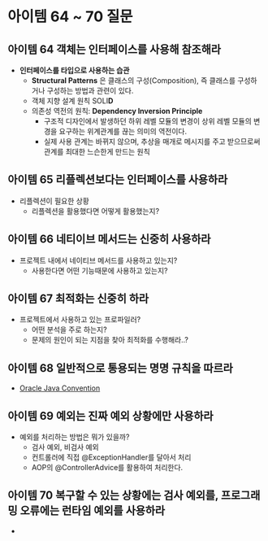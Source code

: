 # 아이템 64 ~ 70 질문

## 아이템 64 객체는 인터페이스를 사용해 참조해라

- **인터페이스를 타입으로 사용하는 습관**
	- **Structural Patterns** 은 클래스의 구성(Composition), 즉 클래스를 구성하거나 구성하는 방법과 관련이 있다.
	- 객체 지향 설계 원칙 SOLI**D**
	- 의존성 역전의 원칙: **Dependency Inversion Principle**
		- 구조적 디자인에서 발생하던 하위 레벨 모듈의 변경이 상위 레벨 모듈의 변경을 요구하는 위계관계를 끊는 의미의 역전이다.
		- 실제 사용 관계는 바뀌지 않으며, 추상을 매개로 메시지를 주고 받으므로써 관계를 최대한 느슨한게 만드는 원칙

## 아이템 65 리플렉션보다는 인터페이스를 사용하라

- 리플렉션이 필요한 상황
	- 리플렉션을 활용했다면 어떻게 활용했는지?

## 아이템 66 네티이브 메서드는 신중히 사용하라

- 프로젝트 내에서 네이티브 메서드를 사용하고 있는지?
	- 사용한다면 어떤 기능때문에 사용하고 있는지?

## 아이템 67 최적화는 신중히 하라

- 프로젝트에서 사용하고 있는 프로파일러?
	- 어떤 분석을 주로 하는지?
	- 문제의 원인이 되는 지점을 찾아 최적화를 수행해라..?
	
## 아이템 68 일반적으로 통용되는 명명 규칙을 따르라

- [Oracle Java Convention](https://www.oracle.com/technetwork/java/codeconventions-150003.pdf)

## 아이템 69 예외는 진짜 예외 상황에만 사용하라

- 예외를 처리하는 방법은 뭐가 있을까?
	- 검사 예외, 비검사 예외
	- 컨트롤러에 직접 @ExceptionHandler를 달아서 처리
	- AOP의 @ControllerAdvice를 활용하여 처리한다.
	
## 아이템 70 복구할 수 있는 상황에는 검사 예외를, 프로그래밍 오류에는 런타임 예외를 사용하라

- 
